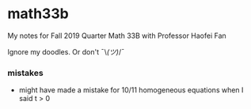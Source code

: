 # math33b

My notes for Fall 2019 Quarter Math 33B with Professor Haofei Fan

Ignore my doodles. Or don't ¯\\_(ツ)_/¯

### mistakes
- might have made a mistake for 10/11 homogeneous equations when I said t > 0
